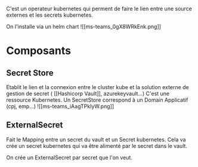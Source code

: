 C'est un operateur kubernetes qui perment de faire le lien entre une source externes et les secrets kubernetes.

On l'installe via un helm chart
![[ms-teams_0gX8WRkEnk.png]]

# Composants

## Secret Store

Etablit le lien et la connexion entre le cluster kube et la solution externe de gestion de secret (
[[Hashicorp Vault]], azurekeyvault...)
C'est une ressource Kubernetes.
Un SecretStore correspond à un Domain Applicatif (cpj, emp...)
![[ms-teams_iAagTPkIyW.png]]
## ExternalSecret

Fait le Mapping entre un secret du vault et un Secret kubernetes. Cela va crée un secret kubernetes qui va être alimenté par le secret dans le vault.

On crée un ExternalSecret par secret que l'on veut.